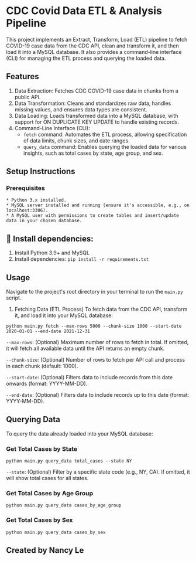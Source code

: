 # CDC Covid Data ETL & Analysis Pipeline

This project implements an Extract, Transform, Load (ETL) pipeline to fetch COVID-19 case data from the CDC API, clean and transform it, and then load it into a MySQL database. It also provides a command-line interface (CLI) for managing the ETL process and querying the loaded data.

## Features
1. Data Extraction: Fetches CDC COVID-19 case data in chunks from a public API.
2. Data Transformation: Cleans and standardizes raw data, handles missing values, and ensures data types are consistent.
3. Data Loading: Loads transformed data into a MySQL database, with support for ON DUPLICATE KEY UPDATE to handle existing records.
4. Command-Line Interface (CLI):
	* `fetch` command: Automates the ETL process, allowing specification of data limits, chunk sizes, and date ranges.
	* `query_data` command: Enables querying the loaded data for various insights, such as total cases by state, age group, and sex.

## Setup Instructions
### Prerequisites
	* Python 3.x installed.
	* MySQL server installed and running (ensure it's accessible, e.g., on localhost:3306).
	* A MySQL user with permissions to create tables and insert/update data in your chosen database.

## 🚀 Install dependencies:

1. Install Python 3.9+ and MySQL
2. Install dependencies:
   `pip install -r requirements.txt`

## Usage
Navigate to the project's root directory in your terminal to run the `main.py` script.
1. Fetching Data (ETL Process)
To fetch data from the CDC API, transform it, and load it into your MySQL database:

`python main.py fetch --max-rows 5000 --chunk-size 1000 --start-date 2020-01-01 --end-date 2021-12-31`

`--max-rows`: (Optional) Maximum number of rows to fetch in total. If omitted, it will fetch all available data until the API returns an empty chunk.

`--chunk-size`: (Optional) Number of rows to fetch per API call and process in each chunk (default: 1000).

`--start-date`: (Optional) Filters data to include records from this date onwards (format: YYYY-MM-DD).

`--end-date`: (Optional) Filters data to include records up to this date (format: YYYY-MM-DD).

## Querying Data
To query the data already loaded into your MySQL database:

### Get Total Cases by State
`python main.py query_data total_cases --state NY`

`--state`: (Optional) Filter by a specific state code (e.g., NY, CA). If omitted, it will show total cases for all states.

### Get Total Cases by Age Group
`python main.py query_data cases_by_age_group`

### Get Total Cases by Sex
`python main.py query_data cases_by_sex`

## Created by Nancy Le

